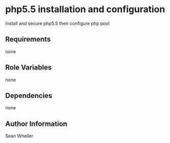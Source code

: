 php5.5 installation and configuration
========

Install and secure php5.5 then configure php pool

Requirements
------------

none

Role Variables
--------------

none

Dependencies
------------

none

Author Information
------------------

Sean Wheller
